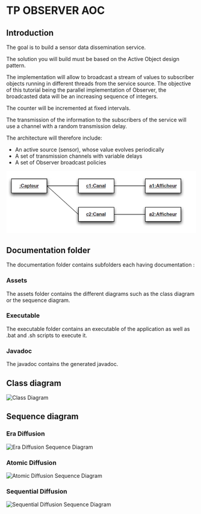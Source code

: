 # TP OBSERVER AOC

## Introduction
The goal is to build a sensor data dissemination service. 

The solution you will build must be based on the Active Object design pattern.

The implementation will allow to broadcast a stream of values to subscriber objects running in different threads from the service source.
The objective of this tutorial being the parallel implementation of Observer, the broadcasted data will be an increasing sequence of integers.

The counter will be incremented at fixed intervals.

The transmission of the information to the subscribers of the service will use a channel with a random transmission delay.

The architecture will therefore include:
- An active source (sensor), whose value evolves periodically
- A set of transmission channels with variable delays
- A set of Observer broadcast policies

![Intro](documentation/assets/intro.png)

## Documentation folder

The documentation folder contains subfolders each having documentation :

### Assets
The assets folder contains the different diagrams such as the class diagram or the sequence diagram.

### Executable
The executable folder contains an executable of the application as well as .bat and .sh scripts to execute it.

### Javadoc
The javadoc contains the generated javadoc.



## Class diagram

![Class Diagram](documentation/assets/class_diagram.png)

## Sequence diagram

### Era Diffusion
![Era Diffusion Sequence Diagram](documentation/assets/era_sequence_diagram.png)

### Atomic Diffusion
![Atomic Diffusion Sequence Diagram](documentation/assets/atomic_sequence_diagram.png)

### Sequential Diffusion
![Sequential Diffusion Sequence Diagram](documentation/assets/sequential_sequence_diagram.png)

## 
